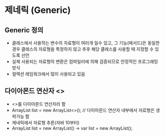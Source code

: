 # 제네릭 (Generic)

## Generic 정의

- 클래스에서 사용하는 변수의 자료형이 여러개 일수 있고, 그 기능(메서드)은 동일한 경우 클래스의 자료형을 특정하지 않고 추후 해당 클래스를 사용할 때 지정할 수 있도록 선언
- 실제 사용되는 자료형의 변환은 컴파일러에 의해 검증되므로 안정적인 프로그래밍 방식
- 컬렉션 레임워크에서 많이 사용되고 있음

## 다이아몬드 연산자 <>
- <>를 다이아몬드 연산자라 함
- ArrayList list = new ArrayList<>(); // 다이아몬드 연산자 내부에서 자료형은 생략가능 함
- 제네릭에서 자료형 추론(자바 10부터)
- ArrayList list = new ArrayList() -> var list = new ArrayList();
